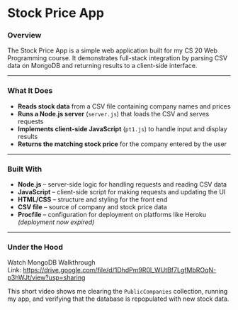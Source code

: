 # Stock Price App

### Overview
The Stock Price App is a simple web application built for my CS 20 Web Programming course. It demonstrates full-stack integration by parsing CSV data on MongoDB and returning results to a client-side interface.

---

### What It Does
- **Reads stock data** from a CSV file containing company names and prices  
- **Runs a Node.js server** (`server.js`) that loads the CSV and serves requests  
- **Implements client-side JavaScript** (`pt1.js`) to handle input and display results  
- **Returns the matching stock price** for the company entered by the user  

---

### Built With
- **Node.js** – server-side logic for handling requests and reading CSV data  
- **JavaScript** – client-side script for making requests and updating the UI  
- **HTML/CSS** – structure and styling for the front end  
- **CSV file** – source of company and stock price data  
- **Procfile** – configuration for deployment on platforms like Heroku *(deployment now expired)*  

---

### Under the Hood
Watch MongoDB Walkthrough </br>
Link: https://drive.google.com/file/d/1DhdPm9R0l_WUtBf7LgfMbROqN-p3hWJt/view?usp=sharing

This short video shows me clearing the `PublicCompanies` collection, running my app, and verifying that the database is repopulated with new stock data.
